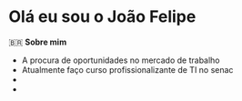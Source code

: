 <h1>Olá eu sou o João Felipe </h1>
🇧🇷
<strong>Sobre mim </strong>
<ul>
<li>A procura de oportunidades no mercado de trabalho </li>
<li>Atualmente faço curso profissionalizante de TI no senac </li>
<li> </li>
<li> </li>

  
</ul>


